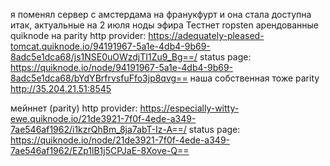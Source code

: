 я поменял сервер с амстердама на франукфурт и она стала доступна
итак, актуальные на 2 июля ноды эфира
Тестнет ropsten
арендованные quiknode на parity
http provider: https://adequately-pleased-tomcat.quiknode.io/94191967-5a1e-4db4-9b69-8adc5e1dca68/js1NSE0uOWzdjTI1Zu9_Bg==/
status page: https://quiknode.io/node/94191967-5a1e-4db4-9b69-8adc5e1dca68/bYdYBrfrvsfuFfo3jp8qvg==
наша собственная тоже parity
http://35.204.21.51:8545

мейннет (parity)
http provider: https://especially-witty-ewe.quiknode.io/21de3921-7f0f-4ede-a349-7ae546af1962/i1kzrQhBm_8ja7abT-Iz-A==/
status page: https://quiknode.io/node/21de3921-7f0f-4ede-a349-7ae546af1962/EZp1lB1j5CPJaE-8Xove-Q==
